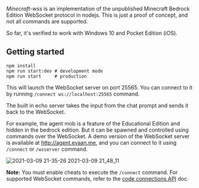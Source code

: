 *Minecraft-wss* is an implementation of the unpublished Minecraft Bedrock Edition WebSocket protocol in nodejs. This is just a proof of concept, and not all commands are supported.

 So far, it's verified to work with Windows 10 and Pocket Edition (iOS).

## Getting started

```
npm install
npm run start:dev # development mode
npm run start     # production
```
This will launch the WebSocket server on port 25565. You can connect to it by running `/connect ws://localhost:25565` command.

The built in echo server takes the input from the chat prompt and sends it back to the WebSocket.

For example, the agent mob is a feature of the Educational Edition and hidden in the bedrock edition. But it can be spawned and controlled using commands over the WebSocket. A demo version of the WebSocket server is available at http://agent.evaan.me, and you can connect to it using `/connect` or `/wsserver` command.

![2021-03-09 21-35-26 2021-03-09 21_48_11](https://user-images.githubusercontent.com/43969/110542664-40714100-8121-11eb-8190-ad8c3c703f88.gif)

**Note:** You must enable cheats to execute the `/connect` command. For supported WebSocket commands, refer to the [code connections API](https://education.minecraft.net/wp-content/uploads/Code_Connection_API.pdf) doc. 

